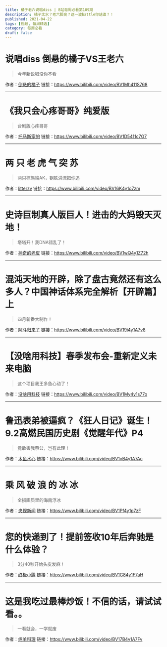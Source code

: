 ```yaml
---
title: 橘子老六说唱diss | B站每周必看第109期
description: 橘子太水？老六脚臭？这一波battle你站谁？！
published: 2021-04-22
tags: [视频, 每周精选]
category: 每周必看
draft: false
---
```


# 说唱diss   倒悬的橘子VS王老六
> 今年新说唱没你不看

作者：[倒悬的橘子](https://space.bilibili.com/40966108)
链接：https://www.bilibili.com/video/BV1Mh411S768

---

# 《我只会心疼哥哥》纯爱版
> 台剧版心疼哥哥

作者：[托马斯家的](https://space.bilibili.com/12816241)
链接：https://www.bilibili.com/video/BV1D5411c7G7

---

# 两 只 老 虎 气 突 苏
> 两只棕熊端AK，钢铁洪流把你追

作者：[litterzy](https://space.bilibili.com/43855)
链接：https://www.bilibili.com/video/BV16K4y1o7zm

---

# 史诗巨制真人版巨人！进击的大妈毁天灭地！
> 塔塔开！我DNA错乱了！

作者：[神奇的老皮](https://space.bilibili.com/3380239)
链接：https://www.bilibili.com/video/BV1wQ4y1Z72h

---

# 混沌天地的开辟，除了盘古竟然还有这么多人？中国神话体系完全解析【开辟篇】上
> 四月新番大制作！

作者：[阿斗归来了](https://space.bilibili.com/21837784)
链接：https://www.bilibili.com/video/BV19i4y1A7v8

---

# 【没啥用科技】春季发布会-重新定义未来电脑
> 这个项目我王多鱼心动了！

作者：[没啥用科技](https://space.bilibili.com/174902557)
链接：https://www.bilibili.com/video/BV1My4y1s77o

---

# 鲁迅表弟被逼疯？《狂人日记》诞生！9.2高燃民国历史剧《觉醒年代》P4
> 竟敢害我蔡公，岂有此理！

作者：[木鱼水心](https://space.bilibili.com/927587)
链接：https://www.bilibili.com/video/BV1vB4y1A7Ac

---

# 乘 风 破 浪 的 冰 冰
> 全损画质里的海南浮冰

作者：[央视新闻](https://space.bilibili.com/456664753)
链接：https://www.bilibili.com/video/BV1Pf4y1p7zF

---

# 您的快递到了！提前签收10年后奔驰是什么体验？
> 3分40秒开始头皮发麻！

作者：[终极小腾](https://space.bilibili.com/394609671)
链接：https://www.bilibili.com/video/BV1G84y1F7aH

---

# 这是我吃过最棒炒饭！不信的话，请试试看。。
> 一看就会，一学就废

作者：[绵羊料理](https://space.bilibili.com/18202105)
链接：https://www.bilibili.com/video/BV17B4y1A7Fv

